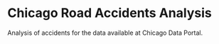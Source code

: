 # Chicago Road Accidents Analysis
 Analysis of accidents for the data available at Chicago Data Portal.
